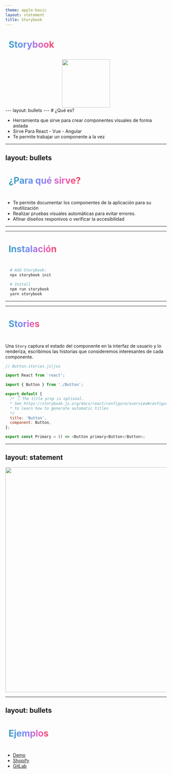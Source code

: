 ```yaml
---
theme: apple-basic
layout: statement
title: Storybook
---
```


<style>
h1 {
    display: inline-block;
    color: transparent;
    -webkit-background-clip: text;
    background-clip: text;
    background-image: linear-gradient(90deg,#2ca2b4,#5598de 24%,#7f87ff 45%,#f65aad 76%,#ec3d43);
    will-change: transform;
    padding-top: .5px;
    overflow: hidden;
    background-color: #2ca2b4 0%;
    margin-top: 14px;
    padding: 10px;
    
}

.image-cover {
  display: flex;
  justify-content: center;

}
.img-cover {
  width: 150px;
}

.img-ss {
  width: 700px;
}
</style>
# Storybook
<div class=image-cover>
<img class=img-cover src="https://res.cloudinary.com/lesteban/image/upload/v1666829094/Logos/storybook-icon_xbqgkj.svg" >
</div>
---
layout: bullets
---
# ¿Qué es?

 * Herramienta que sirve para crear componentes visuales de forma aislada
 * Sirve Para React - Vue - Angular 
 * Te permite trabajar un componente a la vez
  
---
layout: bullets
---
# ¿Para qué sirve?

* Te permite documentar los componentes de la aplicación para su reutilización
* Realizar pruebas visuales automáticas para evitar errores.
* Afinar diseños responivos o verificar la accesibilidad

---
---
# Instalación


```bash
  # Add Storybook:
  npx storybook init

  # Install
  npm run storybook
  yarn storybook
```

---
---

# Stories

Una `Story` captura el estado del componente en la interfaz de usuario y lo renderiza, escribimos las historias que consideremos interesantes de cada componente.

```js {all|1|5|7-14|16|all}
// Button.stories.js|jsx

import React from 'react';

import { Button } from './Button';

export default {
  /* 👇 The title prop is optional.
  * See https://storybook.js.org/docs/react/configure/overview#configure-story-loading
  * to learn how to generate automatic titles
  */
  title: 'Button',
  component: Button,
};

export const Primary = () => <Button primary>Button</Button>;
```
---
layout: statement
---
<img class=img-ss src="https://storybook.js.org/ff519d6518900d4be0ce86bbf3655913/example-button-args.png" >

---
layout: bullets
---
# Ejemplos

* [Demo](http://localhost:6006/?path=/story/example-introduction--page)
* [Shopify](https://main--5d559397bae39100201eedc1.chromatic.com/?path=/story/all-components-datepicker--multi-month-ranged)
* [GitLab](https://gitlab-org.gitlab.io/gitlab-ui/?path=/story/base-carousel--default&globals=backgrounds.value:!hex(333333))

